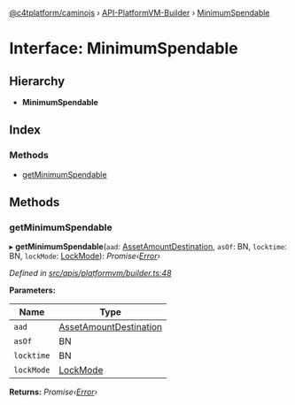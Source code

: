 [@c4tplatform/caminojs](../README.md) › [API-PlatformVM-Builder](../modules/api_platformvm_builder.md) › [MinimumSpendable](api_platformvm_builder.minimumspendable.md)

# Interface: MinimumSpendable

## Hierarchy

* **MinimumSpendable**

## Index

### Methods

* [getMinimumSpendable](api_platformvm_builder.minimumspendable.md#getminimumspendable)

## Methods

###  getMinimumSpendable

▸ **getMinimumSpendable**(`aad`: [AssetAmountDestination](../classes/api_platformvm_utxos.assetamountdestination.md), `asOf`: BN, `locktime`: BN, `lockMode`: [LockMode](../modules/api_platformvm_builder.md#lockmode)): *Promise‹[Error](../classes/src_utils.avalancheerror.md#static-error)›*

*Defined in [src/apis/platformvm/builder.ts:48](https://github.com/chain4travel/caminojs/blob/8077d740/src/apis/platformvm/builder.ts#L48)*

**Parameters:**

Name | Type |
------ | ------ |
`aad` | [AssetAmountDestination](../classes/api_platformvm_utxos.assetamountdestination.md) |
`asOf` | BN |
`locktime` | BN |
`lockMode` | [LockMode](../modules/api_platformvm_builder.md#lockmode) |

**Returns:** *Promise‹[Error](../classes/src_utils.avalancheerror.md#static-error)›*
